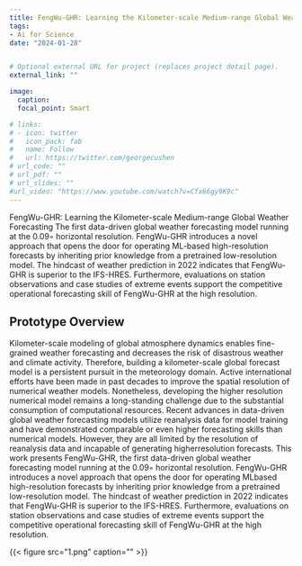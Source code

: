 ```yaml
---
title: FengWu-GHR: Learning the Kilometer-scale Medium-range Global Weather Forecasting
tags:
- Ai for Science
date: "2024-01-28"


# Optional external URL for project (replaces project detail page).
external_link: ""

image:
  caption: 
  focal_point: Smart

# links:
# - icon: twitter
#   icon_pack: fab
#   name: Follow
#   url: https://twitter.com/georgecushen
# url_code: ""
# url_pdf: ""
# url_slides: ""
#url_video: "https://www.youtube.com/watch?v=Cfx66gy9K9c"
---
```


FengWu-GHR: Learning the Kilometer-scale Medium-range Global Weather Forecasting The first data-driven global weather forecasting model running at the 0.09◦ horizontal resolution. FengWu-GHR introduces a novel approach that opens the door for operating ML-based high-resolution forecasts by inheriting prior knowledge from a pretrained low-resolution model. The hindcast of weather prediction in 2022 indicates that FengWu-GHR is superior to the IFS-HRES. Furthermore, evaluations on station observations and case studies of extreme events support the competitive operational forecasting skill of FengWu-GHR at the high resolution.

## Prototype Overview 

Kilometer-scale modeling of global atmosphere dynamics enables fine-grained weather forecasting and decreases the risk of disastrous weather and climate activity. Therefore, building a kilometer-scale global forecast model is a persistent pursuit in the meteorology domain. Active international efforts have been made in past decades to improve the spatial resolution of numerical weather models. Nonetheless, developing the higher resolution numerical model remains a long-standing challenge due to the substantial consumption of computational resources. Recent advances in data-driven global weather forecasting models utilize reanalysis data for model training and have demonstrated comparable or even higher forecasting skills than numerical models. However, they are all limited by the resolution of reanalysis data and incapable of generating higherresolution forecasts. This work presents FengWu-GHR, the first data-driven global weather forecasting model running at the 0.09◦ horizontal resolution. FengWu-GHR introduces a novel approach that opens the door for operating MLbased high-resolution forecasts by inheriting prior knowledge from a pretrained low-resolution model. The hindcast of weather prediction in 2022 indicates that FengWu-GHR is superior to the IFS-HRES. Furthermore, evaluations on station  observations and case studies of extreme events support the competitive operational forecasting skill of FengWu-GHR at the high resolution.


{{< figure src="1.png" caption="" >}}
